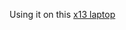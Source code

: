 Using it on this [x13 laptop](https://jalcocert.github.io/JAlcocerT/laptop-lenovo-thinkpad-x13-benchmark/)